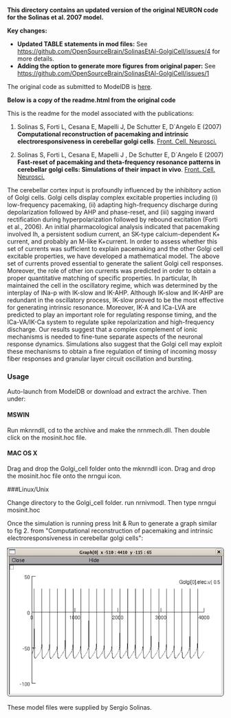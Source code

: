 **This directory contains an updated version of the original NEURON code for the Solinas et al. 2007 model.**

**Key changes:**

- **Updated TABLE statements in mod files:** See https://github.com/OpenSourceBrain/SolinasEtAl-GolgiCell/issues/4 for more details.
- **Adding the option to generate more figures from original paper:** See https://github.com/OpenSourceBrain/SolinasEtAl-GolgiCell/issues/1

The original code as submitted to ModelDB is [here](../NEURON_2007).


**Below is a copy of the readme.html from the original code**


This is the readme for the model associated with the publications:

1. Solinas S, Forti L, Cesana E, Mapelli J, De Schutter E, D`Angelo E
(2007) **Computational reconstruction of pacemaking and intrinsic
electroresponsiveness in cerebellar golgi
cells**. [Front. Cell. Neurosci.](http://journal.frontiersin.org/article/10.3389/neuro.03.002.2007/abstract)

2. Solinas S, Forti L, Cesana E, Mapelli J , De Schutter E, D`Angelo E
(2007) **Fast-reset of pacemaking and theta-frequency resonance patterns
in cerebellar golgi cells: Simulations of their impact in
vivo**. [Front. Cell. Neurosci.](http://journal.frontiersin.org/article/10.3389/neuro.03.004.2007/abstract)

The cerebellar cortex input is profoundly influenced by the inhibitory
action of Golgi cells. Golgi cells display complex excitable
properties including (i) low-frequency pacemaking, (ii) adapting
high-frequency discharge during depolarization followed by AHP and
phase-reset, and (iii) sagging inward rectification during
hyperpolarization followed by rebound excitation (Forti et al.,
2006). An initial pharmacological analysis indicated that pacemaking
involved Ih, a persistent sodium current, an SK-type calcium-dependent
K+ current, and probably an M-like K+current. In order to assess
whether this set of currents was sufficient to explain pacemaking and
the other Golgi cell excitable properties, we have developed a
mathematical model. The above set of currents proved essential to
generate the salient Golgi cell responses. Moreover, the role of other
ion currents was predicted in order to obtain a proper quantitative
matching of specific properties. In particular, Ih maintained the cell
in the oscillatory regime, which was determined by the interplay of
INa-p with IK-slow and IK-AHP. Although IK-slow and IK-AHP are
redundant in the oscillatory process, IK-slow proved to be the most
effective for generating intrinsic resonance. Moreover, IK-A and
ICa-LVA are predicted to play an important role for regulating
response timing, and the ICa-VA/IK-Ca system to regulate spike
repolarization and high-frequency discharge. Our results suggest that
a complex complement of ionic mechanisms is needed to fine-tune
separate aspects of the neuronal response dynamics. Simulations also
suggest that the Golgi cell may exploit these mechanisms to obtain a
fine regulation of timing of incoming mossy fiber responses and
granular layer circuit oscillation and bursting.

### Usage

Auto-launch from ModelDB or download and extract the archive.  Then
under:

#### MSWIN

Run mknrndll, cd to the archive and make the nrnmech.dll.  Then double
click on the mosinit.hoc file.

#### MAC OS X

Drag and drop the Golgi_cell folder onto the mknrndll icon.  Drag and
drop the mosinit.hoc file onto the nrngui icon.

###Linux/Unix

Change directory to the Golgi_cell folder. run nrnivmodl. Then type nrngui mosinit.hoc


Once the simulation is running press Init & Run to generate a graph
similar to fig 2. from "Computational reconstruction of pacemaking and
intrinsic electroresponsiveness in cerebellar golgi cells":

<img src="./screenshot.jpg" alt="screenshot">

These model files were supplied by Sergio Solinas.

